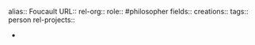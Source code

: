 alias:: Foucault
URL::
rel-org::
role:: #philosopher 
fields:: 
creations:: 
tags:: person
rel-projects::


-